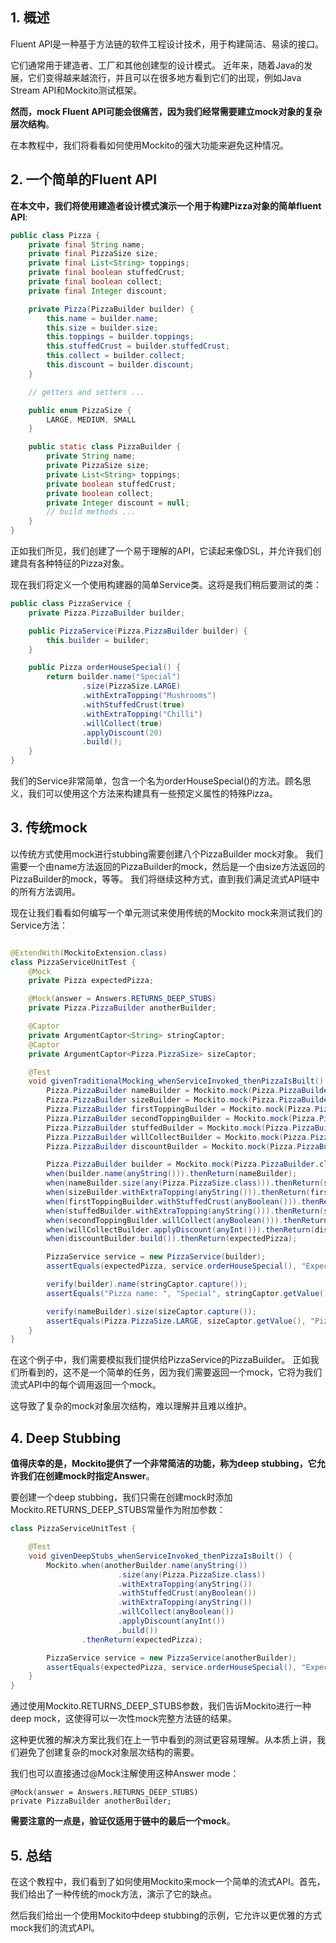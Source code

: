 ## 1. 概述

Fluent API是一种基于方法链的软件工程设计技术，用于构建简洁、易读的接口。

它们通常用于建造者、工厂和其他创建型的设计模式。
近年来，随着Java的发展，它们变得越来越流行，并且可以在很多地方看到它们的出现，例如Java Stream API和Mockito测试框架。

**然而，mock Fluent API可能会很痛苦，因为我们经常需要建立mock对象的复杂层次结构**。

在本教程中，我们将看看如何使用Mockito的强大功能来避免这种情况。

## 2. 一个简单的Fluent API

**在本文中，我们将使用建造者设计模式演示一个用于构建Pizza对象的简单fluent API**:

```java
public class Pizza {
    private final String name;
    private final PizzaSize size;
    private final List<String> toppings;
    private final boolean stuffedCrust;
    private final boolean collect;
    private final Integer discount;

    private Pizza(PizzaBuilder builder) {
        this.name = builder.name;
        this.size = builder.size;
        this.toppings = builder.toppings;
        this.stuffedCrust = builder.stuffedCrust;
        this.collect = builder.collect;
        this.discount = builder.discount;
    }

    // getters and setters ...

    public enum PizzaSize {
        LARGE, MEDIUM, SMALL
    }

    public static class PizzaBuilder {
        private String name;
        private PizzaSize size;
        private List<String> toppings;
        private boolean stuffedCrust;
        private boolean collect;
        private Integer discount = null;
        // build methods ...
    }
}
```

正如我们所见，我们创建了一个易于理解的API，它读起来像DSL，并允许我们创建具有各种特征的Pizza对象。

现在我们将定义一个使用构建器的简单Service类。这将是我们稍后要测试的类：

```java
public class PizzaService {
    private Pizza.PizzaBuilder builder;

    public PizzaService(Pizza.PizzaBuilder builder) {
        this.builder = builder;
    }

    public Pizza orderHouseSpecial() {
        return builder.name("Special")
                .size(PizzaSize.LARGE)
                .withExtraTopping("Mushrooms")
                .withStuffedCrust(true)
                .withExtraTopping("Chilli")
                .willCollect(true)
                .applyDiscount(20)
                .build();
    }
}
```

我们的Service非常简单，包含一个名为orderHouseSpecial()的方法。顾名思义，我们可以使用这个方法来构建具有一些预定义属性的特殊Pizza。

## 3. 传统mock

以传统方式使用mock进行stubbing需要创建八个PizzaBuilder mock对象。
我们需要一个由name方法返回的PizzaBuilder的mock，然后是一个由size方法返回的PizzaBuilder的mock，等等。
我们将继续这种方式，直到我们满足流式API链中的所有方法调用。

现在让我们看看如何编写一个单元测试来使用传统的Mockito mock来测试我们的Service方法：

```java

@ExtendWith(MockitoExtension.class)
class PizzaServiceUnitTest {
    @Mock
    private Pizza expectedPizza;

    @Mock(answer = Answers.RETURNS_DEEP_STUBS)
    private Pizza.PizzaBuilder anotherBuilder;

    @Captor
    private ArgumentCaptor<String> stringCaptor;
    @Captor
    private ArgumentCaptor<Pizza.PizzaSize> sizeCaptor;

    @Test
    void givenTraditionalMocking_whenServiceInvoked_thenPizzaIsBuilt() {
        Pizza.PizzaBuilder nameBuilder = Mockito.mock(Pizza.PizzaBuilder.class);
        Pizza.PizzaBuilder sizeBuilder = Mockito.mock(Pizza.PizzaBuilder.class);
        Pizza.PizzaBuilder firstToppingBuilder = Mockito.mock(Pizza.PizzaBuilder.class);
        Pizza.PizzaBuilder secondToppingBuilder = Mockito.mock(Pizza.PizzaBuilder.class);
        Pizza.PizzaBuilder stuffedBuilder = Mockito.mock(Pizza.PizzaBuilder.class);
        Pizza.PizzaBuilder willCollectBuilder = Mockito.mock(Pizza.PizzaBuilder.class);
        Pizza.PizzaBuilder discountBuilder = Mockito.mock(Pizza.PizzaBuilder.class);

        Pizza.PizzaBuilder builder = Mockito.mock(Pizza.PizzaBuilder.class);
        when(builder.name(anyString())).thenReturn(nameBuilder);
        when(nameBuilder.size(any(Pizza.PizzaSize.class))).thenReturn(sizeBuilder);
        when(sizeBuilder.withExtraTopping(anyString())).thenReturn(firstToppingBuilder);
        when(firstToppingBuilder.withStuffedCrust(anyBoolean())).thenReturn(stuffedBuilder);
        when(stuffedBuilder.withExtraTopping(anyString())).thenReturn(secondToppingBuilder);
        when(secondToppingBuilder.willCollect(anyBoolean())).thenReturn(willCollectBuilder);
        when(willCollectBuilder.applyDiscount(anyInt())).thenReturn(discountBuilder);
        when(discountBuilder.build()).thenReturn(expectedPizza);

        PizzaService service = new PizzaService(builder);
        assertEquals(expectedPizza, service.orderHouseSpecial(), "Expected Pizza");

        verify(builder).name(stringCaptor.capture());
        assertEquals("Pizza name: ", "Special", stringCaptor.getValue());

        verify(nameBuilder).size(sizeCaptor.capture());
        assertEquals(Pizza.PizzaSize.LARGE, sizeCaptor.getValue(), "Pizza size: ");
    }
}
```

在这个例子中，我们需要模拟我们提供给PizzaService的PizzaBuilder。
正如我们所看到的，这不是一个简单的任务，因为我们需要返回一个mock，它将为我们流式API中的每个调用返回一个mock。

这导致了复杂的mock对象层次结构，难以理解并且难以维护。

## 4. Deep Stubbing

**值得庆幸的是，Mockito提供了一个非常简洁的功能，称为deep stubbing，它允许我们在创建mock时指定Answer**。

要创建一个deep stubbing，我们只需在创建mock时添加Mockito.RETURNS_DEEP_STUBS常量作为附加参数：

```java
class PizzaServiceUnitTest {

    @Test
    void givenDeepStubs_whenServiceInvoked_thenPizzaIsBuilt() {
        Mockito.when(anotherBuilder.name(anyString())
                        .size(any(Pizza.PizzaSize.class))
                        .withExtraTopping(anyString())
                        .withStuffedCrust(anyBoolean())
                        .withExtraTopping(anyString())
                        .willCollect(anyBoolean())
                        .applyDiscount(anyInt())
                        .build())
                .thenReturn(expectedPizza);

        PizzaService service = new PizzaService(anotherBuilder);
        assertEquals(expectedPizza, service.orderHouseSpecial(), "Expected Pizza");
    }
}
```

通过使用Mockito.RETURNS_DEEP_STUBS参数，我们告诉Mockito进行一种deep mock，这使得可以一次性mock完整方法链的结果。

这种更优雅的解决方案比我们在上一节中看到的测试更容易理解。从本质上讲，我们避免了创建复杂的mock对象层次结构的需要。

我们也可以直接通过@Mock注解使用这种Answer mode：

```text
@Mock(answer = Answers.RETURNS_DEEP_STUBS)
private PizzaBuilder anotherBuilder;
```

**需要注意的一点是，验证仅适用于链中的最后一个mock**。

## 5. 总结

在这个教程中，我们看到了如何使用Mockito来mock一个简单的流式API。首先，我们给出了一种传统的mock方法，演示了它的缺点。

然后我们给出一个使用Mockito中deep stubbing的示例，它允许以更优雅的方式mock我们的流式API。